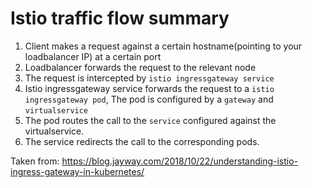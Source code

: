 # Istio traffic flow summary

1. Client makes a request against a certain hostname(pointing to your loadbalancer IP) at a certain port
2. Loadbalancer forwards the request to the relevant node
3. The request is intercepted by `istio ingressgateway service`
4. Istio ingressgateway service forwards the request to a `istio ingressgateway pod`, The pod is configured by a `gateway` 
and `virtualservice`
5. The pod routes the call to the `service` configured against the virtualservice. 
6. The service redirects the call to the corresponding pods. 

Taken from:
https://blog.jayway.com/2018/10/22/understanding-istio-ingress-gateway-in-kubernetes/
